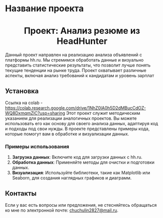 # Название проекта
# <center> Проект: Анализ резюме из HeadHunter
Данный проект направлен на реализацию анализа объявлений с платформы hh.ru. Мы стремимся обработать данные и визуально представить статистические результаты, что позволит лучше понять текущие тенденции на рынке труда. Проект охватывает различные аспекты, включая анализ требований к кандидатам и уровень зарплат

## Установка
 Ссылка на colab - https://colab.research.google.com/drive/1NhZ0lA0h5D2dMBucCdOZ-WQ8DxmqmZlC?usp=sharing
Этот проект служит методическим указанием для реализации аналогичных проектов. Вы можете использовать его как основу для своего анализа данных, адаптируя код и подходы под свои нужды. В проекте представлены примеры кода, которые помогут вам в обработке и визуализации данных.

### Примеры использования

1. **Загрузка данных**: Включите код для загрузки данных с hh.ru.
2. **Обработка данных**: Применяйте методы для очистки и подготовки данных.
3. **Визуализация**: Используйте библиотеки, такие как Matplotlib или Seaborn, для создания наглядных графиков и диаграмм.

## Контакты

Если у вас есть вопросы или предложения, не стесняйтесь обращаться ко мне по электронной почте: [chuchulin2827@mail.ru](mailto:chuchulin2827@mail.ru).



